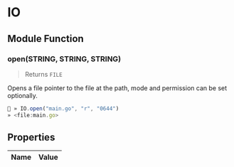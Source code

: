 # IO




## Module Function

### open(STRING, STRING, STRING)
> Returns `FILE`

Opens a file pointer to the file at the path, mode and permission can be set optionally.


```js
🚀 » IO.open("main.go", "r", "0644")
» <file:main.go>

```



## Properties
| Name | Value |
| ---- | ----- |


